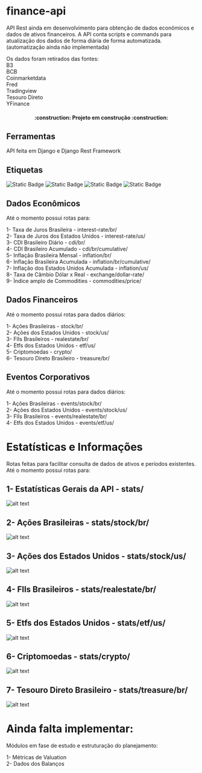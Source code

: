 
# finance-api

API Rest ainda em desenvolvimento para obtenção de dados econômicos e dados de ativos financeiros.
A API conta scripts e commands para atualização dos dados de forma diária de forma automatizada. (automatização ainda não implementada)

Os dados foram retirados das fontes:<br>
B3<br>
BCB<br>
Coinmarketdata<br>
Fred<br>
Tradingview<br>
Tesouro Direto<br>
YFinance<br>

<h4 align="center"> 
    :construction:  Projeto em construção  :construction:
</h4>

## Ferramentas
API feita em Django e Django Rest Framework

## Etiquetas
![Static Badge](https://img.shields.io/badge/License-MIT-orange?style=plastic)
![Static Badge](https://img.shields.io/badge/Framework-Django-green?style=plastic)
![Static Badge](https://img.shields.io/badge/Language-Python-blue?style=plastic)
![Static Badge](https://img.shields.io/badge/Django-Rest%20Framework-red?style=plastic)


## Dados Econômicos
Até o momento possui rotas para:<br>

1- Taxa de Juros Brasileira - interest-rate/br/<br>
2- Taxa de Juros dos Estados Unidos - interest-rate/us/<br>
3- CDI Brasileiro Diário - cdi/br/<br>
4- CDI Brasileiro Acumulado - cdi/br/cumulative/<br>
5- Inflação Brasileira Mensal - inflation/br/<br>
6- Inflação Brasileira Acumulada - inflation/br/cumulative/<br>
7- Inflação dos Estados Unidos Acumulada - inflation/us/<br>
8- Taxa de Câmbio Dólar x Real - exchange/dollar-rate/<br>
9- Ìndice amplo de Commodities - commodities/price/<br>


## Dados Financeiros
Até o momento possui rotas para dados diários:<br>

1- Ações Brasileiras - stock/br/<br>
2- Ações dos Estados Unidos - stock/us/<br>
3- FIIs Brasileiros - realestate/br/<br>
4- Etfs dos Estados Unidos - etf/us/<br>
5- Criptomoedas - crypto/<br>
6- Tesouro Direto Brasileiro - treasure/br/<br>

## Eventos Corporativos
Até o momento possui rotas para dados diários:<br>

1- Ações Brasileiras - events/stock/br/<br>
2- Ações dos Estados Unidos - events/stock/us/<br>
3- FIIs Brasileiros - events/realestate/br/<br>
4- Etfs dos Estados Unidos - events/etf/us/<br>


# Estatísticas e Informações
Rotas feitas para facilitar consulta de dados de ativos e períodos existentes.<br>
Até o momento possui rotas para:<br>

## 1- Estatísticas Gerais da API - stats/
![alt text](image.png)

## 2- Ações Brasileiras - stats/stock/br/
![alt text](image-1.png)

## 3- Ações dos Estados Unidos - stats/stock/us/
![alt text](image-2.png)

## 4- FIIs Brasileiros - stats/realestate/br/
![alt text](image-3.png)

## 5- Etfs dos Estados Unidos - stats/etf/us/
![alt text](image-4.png)

## 6- Criptomoedas - stats/crypto/
![alt text](image-5.png)

## 7- Tesouro Direto Brasileiro - stats/treasure/br/
![alt text](image-6.png)


# Ainda falta implementar:
Módulos em fase de estudo e estruturação do planejamento:<br>

1- Métricas de Valuation<br>
2- Dados dos Balanços<br>
